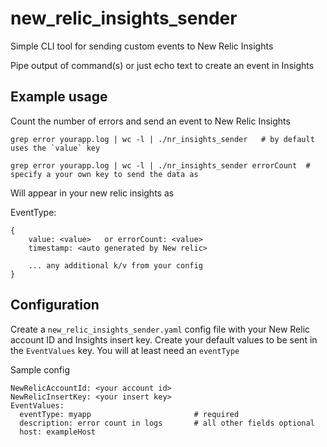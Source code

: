 # new_relic_insights_sender
Simple CLI tool for sending custom events to New Relic Insights

Pipe output of command(s) or just echo text to create an event in Insights


## Example usage

Count the number of errors and send an event to New Relic Insights

    grep error yourapp.log | wc -l | ./nr_insights_sender   # by default uses the `value` key
    
    grep error yourapp.log | wc -l | ./nr_insights_sender errorCount  # specify a your own key to send the data as
    
Will appear in your new relic insights as

EventType: <from config>

    {
        value: <value>   or errorCount: <value>
        timestamp: <auto generated by New relic>
        
        ... any additional k/v from your config
    }
 

## Configuration

Create a `new_relic_insights_sender.yaml` config file with your New Relic account ID and Insights insert key.
Create your default values to be sent in the `EventValues` key.  You will at least need an `eventType`


Sample config 

    NewRelicAccountId: <your account id>
    NewRelicInsertKey: <your insert key>
    EventValues:
      eventType: myapp                       # required
      description: error count in logs       # all other fields optional
      host: exampleHost      
